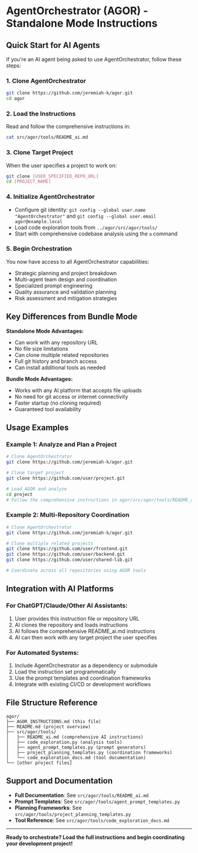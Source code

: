 # AgentOrchestrator (AGOR) - Standalone Mode Instructions

## Quick Start for AI Agents

If you're an AI agent being asked to use AgentOrchestrator, follow these steps:

### 1. Clone AgentOrchestrator

```bash
git clone https://github.com/jeremiah-k/agor.git
cd agor
```

### 2. Load the Instructions

Read and follow the comprehensive instructions in:

```bash
cat src/agor/tools/README_ai.md
```

### 3. Clone Target Project

When the user specifies a project to work on:

```bash
git clone [USER_SPECIFIED_REPO_URL]
cd [PROJECT_NAME]
```

### 4. Initialize AgentOrchestrator

- Configure git identity: `git config --global user.name "AgentOrchestrator"` and `git config --global user.email agor@example.local`
- Load code exploration tools from `../agor/src/agor/tools/`
- Start with comprehensive codebase analysis using the `a` command

### 5. Begin Orchestration

You now have access to all AgentOrchestrator capabilities:

- Strategic planning and project breakdown
- Multi-agent team design and coordination
- Specialized prompt engineering
- Quality assurance and validation planning
- Risk assessment and mitigation strategies

## Key Differences from Bundle Mode

**Standalone Mode Advantages:**

- Can work with any repository URL
- No file size limitations
- Can clone multiple related repositories
- Full git history and branch access
- Can install additional tools as needed

**Bundle Mode Advantages:**

- Works with any AI platform that accepts file uploads
- No need for git access or internet connectivity
- Faster startup (no cloning required)
- Guaranteed tool availability

## Usage Examples

### Example 1: Analyze and Plan a Project

```bash
# Clone AgentOrchestrator
git clone https://github.com/jeremiah-k/agor.git

# Clone target project
git clone https://github.com/user/project.git

# Load AGOR and analyze
cd project
# Follow the comprehensive instructions in agor/src/agor/tools/README_ai.md
```

### Example 2: Multi-Repository Coordination

```bash
# Clone AgentOrchestrator
git clone https://github.com/jeremiah-k/agor.git

# Clone multiple related projects
git clone https://github.com/user/frontend.git
git clone https://github.com/user/backend.git
git clone https://github.com/user/shared-lib.git

# Coordinate across all repositories using AGOR tools
```

## Integration with AI Platforms

### For ChatGPT/Claude/Other AI Assistants:

1. User provides this instruction file or repository URL
2. AI clones the repository and loads instructions
3. AI follows the comprehensive README_ai.md instructions
4. AI can then work with any target project the user specifies

### For Automated Systems:

1. Include AgentOrchestrator as a dependency or submodule
2. Load the instruction set programmatically
3. Use the prompt templates and coordination frameworks
4. Integrate with existing CI/CD or development workflows

## File Structure Reference

```
agor/
├── AGOR_INSTRUCTIONS.md (this file)
├── README.md (project overview)
├── src/agor/tools/
│   ├── README_ai.md (comprehensive AI instructions)
│   ├── code_exploration.py (analysis tools)
│   ├── agent_prompt_templates.py (prompt generators)
│   ├── project_planning_templates.py (coordination frameworks)
│   └── code_exploration_docs.md (tool documentation)
└── [other project files]
```

## Support and Documentation

- **Full Documentation**: See `src/agor/tools/README_ai.md`
- **Prompt Templates**: See `src/agor/tools/agent_prompt_templates.py`
- **Planning Frameworks**: See `src/agor/tools/project_planning_templates.py`
- **Tool Reference**: See `src/agor/tools/code_exploration_docs.md`

---

**Ready to orchestrate? Load the full instructions and begin coordinating your development project!**
